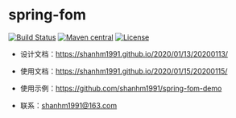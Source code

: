 spring-fom
======================
[![Build Status](https://github.com/alibaba/easyexcel/actions/workflows/ci.yml/badge.svg?branch=master)](https://github.com/shanhm1991/spring-fom/issues) 
[![Maven central](https://img.shields.io/badge/maven%20central-2.7.0-success)](https://search.maven.org/artifact/io.github.shanhm1991/spring-fom/2.7.0/jar)
[![License](http://img.shields.io/:license-apache-brightgreen.svg)](http://www.apache.org/licenses/LICENSE-2.0.html)

- 设计文档：https://shanhm1991.github.io/2020/01/13/20200113/

- 使用文档：https://shanhm1991.github.io/2020/01/15/20200115/

- 使用示例：https://github.com/shanhm1991/spring-fom-demo

- 联系：shanhm1991@163.com
